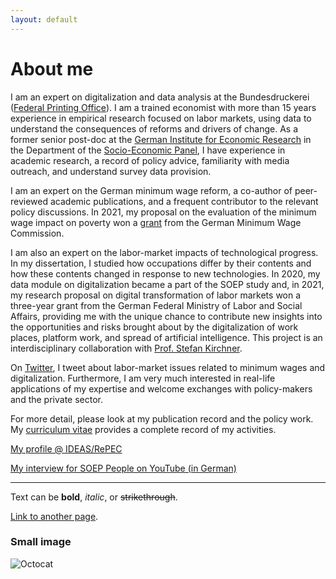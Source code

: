 ```yaml
---
layout: default
---
```

# About me

I am an expert on digitalization and data analysis at the Bundesdruckerei ([Federal Printing Office](https://www.bundesdruckerei.de/en)). I am a trained economist with more than 15 years experience in empirical research focused on labor markets, using data to understand the consequences of reforms and drivers of change. As a former senior post-doc at the  [German Institute for Economic Research](https://www.diw.de/de) in the Department of the [Socio-Economic Panel](https://www.diw.de/soep), I have experience in academic research, a record of policy advice, familiarity with media outreach, and understand survey data provision.

I am an expert on the German minimum wage reform, a co-author of peer-reviewed academic publications, and a frequent contributor to the relevant policy discussions. In 2021, my proposal on the evaluation of the minimum wage impact on poverty won a [grant](https://www.mindestlohn-kommission.de/DE/Forschung/Projekte/Laufend_node.html) from the German Minimum Wage Commission.

I am also an expert on the labor-market impacts of technological progress. In my dissertation, I studied how occupations differ by their contents and how these contents changed in response to new technologies. In 2020, my data module on digitalization became a part of the SOEP study and, in 2021, my research proposal on digital transformation of labor markets won a three-year grant from the German Federal Ministry of Labor and Social Affairs, providing me with the unique chance to contribute new insights into the opportunities and risks brought about by the digitalization of work places, platform work, and spread of artificial intelligence. This project is an interdisciplinary collaboration with [Prof. Stefan Kirchner](https://www.da.tu-berlin.de/v_menue/mitarbeiterinnen/prof_dr_stefan_kirchner/).

On [Twitter](https://twitter.com/_a_fedorets_), I tweet about labor-market issues related to minimum wages and digitalization. Furthermore, I am very much interested in real-life applications of my expertise and welcome exchanges with policy-makers and the private sector.

For more detail, please look at my publication record and the policy work. My [curriculum vitae](https://alexandrafedorets.files.wordpress.com/2020/04/acad_cv_2020_04_17.pdf) provides a complete record of my activities.

[My profile @ IDEAS/RePEC](https://ideas.repec.org/f/pfe457.html)

[My interview for SOEP People on YouTube (in German)](https://www.youtube.com/watch?v=4XM9yAat16Q)




_________
Text can be **bold**, _italic_, or ~~strikethrough~~.

[Link to another page](./another-page.html).




### Small image

![Octocat](https://github.githubassets.com/images/icons/emoji/octocat.png)

